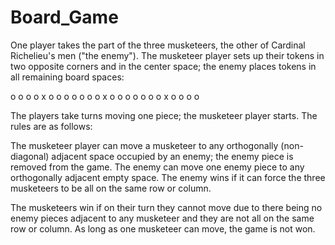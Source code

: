 # Board_Game


One player takes the part of the three musketeers, the other of Cardinal Richelieu's men ("the enemy"). The musketeer player sets up their tokens in two opposite corners and in the center space; the enemy places tokens in all remaining board spaces:

o	o	o	o	x
o	o	o	o	o
o	o	x	o	o
o	o	o	o	o
x	o	o	o	o

The players take turns moving one piece; the musketeer player starts. The rules are as follows:

The musketeer player can move a musketeer to any orthogonally (non-diagonal) adjacent space occupied by an enemy; the enemy piece is removed from the game.
The enemy can move one enemy piece to any orthogonally adjacent empty space.
The enemy wins if it can force the three musketeers to be all on the same row or column.

The musketeers win if on their turn they cannot move due to there being no enemy pieces adjacent to any musketeer and they are not all on the same row or column. As long as one musketeer can move, the game is not won.
